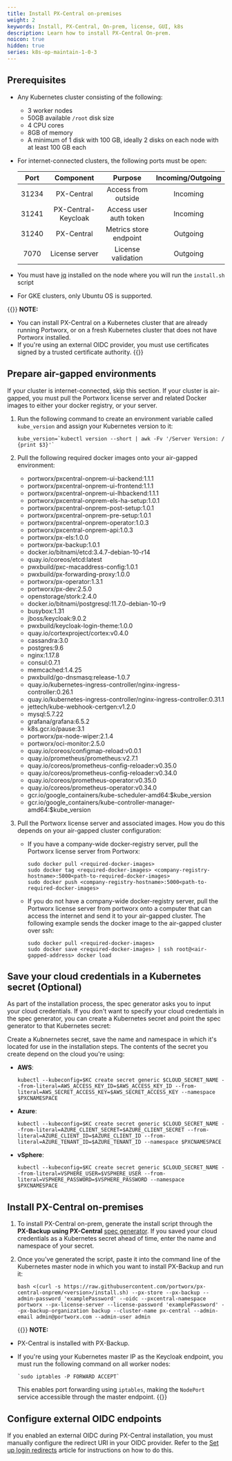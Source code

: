 ```yaml
---
title: Install PX-Central on-premises
weight: 2
keywords: Install, PX-Central, On-prem, license, GUI, k8s
description: Learn how to install PX-Central On-prem.
noicon: true
hidden: true
series: k8s-op-maintain-1-0-3
---
```


## Prerequisites

* Any Kubernetes cluster consisting of the following:

    * 3 worker nodes
    * 50GB available `/root` disk size
    * 4 CPU cores
    * 8GB of memory
    * A minimum of 1 disk with 100 GB, ideally 2 disks on each node with at least 100 GB each
* For internet-connected clusters, the following ports must be open:

    | Port | Component | Purpose | Incoming/Outgoing |
    | :---: |:---:|:---:|:---:|
    | 31234 | PX-Central | Access from outside | Incoming |
    | 31241 | PX-Central-Keycloak | Access user auth token | Incoming |
    | 31240 | PX-Central | Metrics store endpoint | Outgoing |
    | 7070 | License server | License validation | Outgoing |
* You must have [jq](https://stedolan.github.io/jq/) installed on the node where you will run the `install.sh` script
* For GKE clusters, only Ubuntu OS is supported.

{{<info>}}
**NOTE:**

* You can install PX-Central on a Kubernetes cluster that are already running Portworx, or on a fresh Kubernetes cluster that does not have Portworx installed.
* If you're using an external OIDC provider, you must use certificates signed by a trusted certificate authority.
{{</info>}}

## Prepare air-gapped environments

If your cluster is internet-connected, skip this section. If your cluster is air-gapped, you must pull the Portworx license server and related Docker images to either your docker registry, or your server.

1. Run the following command to create an environment variable called `kube_version` and assign your Kubernetes version to it:

    ```
    kube_version=`kubectl version --short | awk -Fv '/Server Version: / {print $3}'`
    ```

2. Pull the following required docker images onto your air-gapped environment:

    * portworx/pxcentral-onprem-ui-backend:1.1.1
    * portworx/pxcentral-onprem-ui-frontend:1.1.1
    * portworx/pxcentral-onprem-ui-lhbackend:1.1.1
    * portworx/pxcentral-onprem-els-ha-setup:1.0.1
    * portworx/pxcentral-onprem-post-setup:1.0.1
    * portworx/pxcentral-onprem-pre-setup:1.0.1
    * portworx/pxcentral-onprem-operator:1.0.3
    * portworx/pxcentral-onprem-api:1.0.3
    * portworx/px-els:1.0.0
    * portworx/px-backup:1.0.1
    * docker.io/bitnami/etcd:3.4.7-debian-10-r14
    * quay.io/coreos/etcd:latest
    * pwxbuild/pxc-macaddress-config:1.0.1
    * pwxbuild/px-forwarding-proxy:1.0.0
    * portworx/px-operator:1.3.1
    * portworx/px-dev:2.5.0
    * openstorage/stork:2.4.0
    * docker.io/bitnami/postgresql:11.7.0-debian-10-r9
    * busybox:1.31
    * jboss/keycloak:9.0.2
    * pwxbuild/keycloak-login-theme:1.0.0
    * quay.io/cortexproject/cortex:v0.4.0
    * cassandra:3.0
    * postgres:9.6
    * nginx:1.17.8
    * consul:0.7.1
    * memcached:1.4.25
    * pwxbuild/go-dnsmasq:release-1.0.7
    * quay.io/kubernetes-ingress-controller/nginx-ingress-controller:0.26.1
    * quay.io/kubernetes-ingress-controller/nginx-ingress-controller:0.31.1
    * jettech/kube-webhook-certgen:v1.2.0
    * mysql:5.7.22
    * grafana/grafana:6.5.2
    * k8s.gcr.io/pause:3.1
    * portworx/px-node-wiper:2.1.4
    * portworx/oci-monitor:2.5.0
    * quay.io/coreos/configmap-reload:v0.0.1
    * quay.io/prometheus/prometheus:v2.7.1
    * quay.io/coreos/prometheus-config-reloader:v0.35.0
    * quay.io/coreos/prometheus-config-reloader:v0.34.0
    * quay.io/coreos/prometheus-operator:v0.35.0
    * quay.io/coreos/prometheus-operator:v0.34.0
    * gcr.io/google_containers/kube-scheduler-amd64:$kube_version
    * gcr.io/google_containers/kube-controller-manager-amd64:$kube_version

3. Pull the Portworx license server and associated images. How you do this depends on your air-gapped cluster configuration:

    * If you have a company-wide docker-registry server, pull the Portworx license server from Portworx:

        ```text
        sudo docker pull <required-docker-images>
        sudo docker tag <required-docker-images> <company-registry-hostname>:5000<path-to-required-docker-images>
        sudo docker push <company-registry-hostname>:5000<path-to-required-docker-images>
        ```

    * If you do not have a company-wide docker-registry server, pull the Portworx license server from portworx onto a computer that can access the internet and send it to your air-gapped cluster. The following example sends the docker image to the air-gapped cluster over ssh:

        ```text
        sudo docker pull <required-docker-images>
        sudo docker save <required-docker-images> | ssh root@<air-gapped-address> docker load
        ```

## Save your cloud credentials in a Kubernetes secret (Optional)

As part of the installation process, the spec generator asks you to input your cloud credentials. If you don't want to specify your cloud credentials in the spec generator, you can create a Kubernetes secret and point the spec generator to that Kubernetes secret:

Create a Kubnernetes secret, save the name and namespace in which it's located for use in the installation steps. The contents of the secret you create depend on the cloud you're using:

* **AWS**:

    ```text
    kubectl --kubeconfig=$KC create secret generic $CLOUD_SECRET_NAME --from-literal=AWS_ACCESS_KEY_ID=$AWS_ACCESS_KEY_ID --from-literal=AWS_SECRET_ACCESS_KEY=$AWS_SECRET_ACCESS_KEY --namespace $PXCNAMESPACE
    ```

* **Azure**:

    ```text
    kubectl --kubeconfig=$KC create secret generic $CLOUD_SECRET_NAME --from-literal=AZURE_CLIENT_SECRET=$AZURE_CLIENT_SECRET --from-literal=AZURE_CLIENT_ID=$AZURE_CLIENT_ID --from-literal=AZURE_TENANT_ID=$AZURE_TENANT_ID --namespace $PXCNAMESPACE
    ```

* **vSphere**:

    ```text
    kubectl --kubeconfig=$KC create secret generic $CLOUD_SECRET_NAME --from-literal=VSPHERE_USER=$VSPHERE_USER --from-literal=VSPHERE_PASSWORD=$VSPHERE_PASSWORD --namespace $PXCNAMESPACE
    ```


## Install PX-Central on-premises

1. To install PX-Central on-prem, generate the install script through the **PX-Backup using PX-Central** [spec generator](https://central.portworx.com/specGen/wizard). If you saved your cloud credentials as a Kubernetes secret ahead of time, enter the name and namespace of your secret.

2. Once you've generated the script, paste it into the command line of the Kubernetes master node in which you want to install PX-Backup and run it:

    ```text
    bash <(curl -s https://raw.githubusercontent.com/portworx/px-central-onprem/<version>/install.sh) --px-store --px-backup --admin-password 'examplePassword' --oidc --pxcentral-namespace portworx --px-license-server --license-password 'examplePassword' --px-backup-organization backup --cluster-name px-central --admin-email admin@portworx.com --admin-user admin
    ```

    {{<info>}}
**NOTE:**

* PX-Central is installed with PX-Backup.
* If you're using your Kubernetes master IP as the Keycloak endpoint, you must run the following command on all worker nodes:

    ```text
    `sudo iptables -P FORWARD ACCEPT`
    ```

    This enables port forwarding using `iptables`, making the `NodePort` service accessible through the master endpoint.
    {{</info>}}

## Configure external OIDC endpoints

 If you enabled an external OIDC during PX-Central installation, you must manually configure the redirect URI in your OIDC provider. Refer to the [Set up login redirects](/portworx-install-with-kubernetes/operate-and-maintain-on-kubernetes/pxcentral-onprem/set-up-login-redirects) article for instructions on how to do this.
